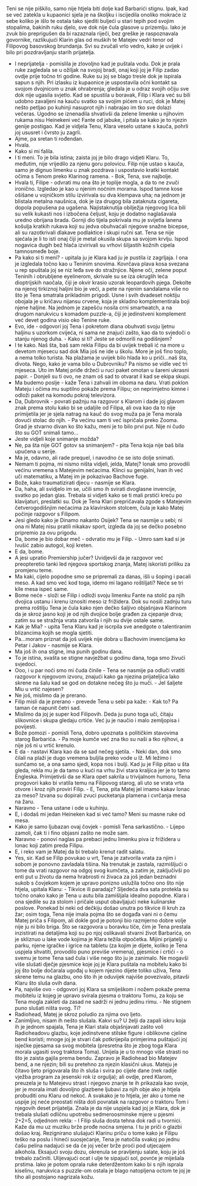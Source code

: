 Teni se nije piškilo, samo nije htjela biti dolje kad Barbarići stignu. Ipak, kad se već zatekla u kupaonici sjela je na školjku i iscijedila onoliko mokraće iz sebe koliko je išlo te ostala tako sjediti buljeći u stari tepih pod svojim stopalima, bakinih ruku djelo, sve dok nije čula glasove u prizemlju. Iako je zvuk bio preprigušen da bi razaznala riječi, bez greške je raspoznavala govornike, razlikujući Klarin glas od muških te Matejev vedri tenor od Filipovog basovskog brundanja. Svi su zvučali vrlo vedro, kako je uvijek i bilo pri pozdravljanju starih prijatelja.
- I neprijatelja - pomislila je zlovoljno kad je puštala vodu. Dok je prala ruke zagledala se u ožiljak na svojoj bradi, onaj koji joj je Filip zadao ovdje prije točno tri godine. Ruke su joj se blago tresle dok je ispirala sapun s njih. Pri izlasku iz kupaonice je  uspostavila očni kontakt sa svojom dvojnicom u znak ohrabrenja; gledala je u odraz svojih očiju sve dok nije ugasila svjetlo. 
Kad se spustila u boravak, Filip i Klara već su bili udobno zavaljeni na kauču svatko sa svojim pićem u ruci, dok je Matej nešto petljao po kuhinji nasuprot njih i nabrajao im tko sve dolazi večeras. Ugodno se iznenadila shvativši da zelene limenke u njihovim rukama nisu Heinekeni već Fante od jabuke, i pitala se kako je to njezin genije postigao.
Kad je vidjela Tenu, Klara veselo ustane s kauča, pohrli joj ususret i čvrsto ju zagrli.
- Ajme, pa sretan ti rođendan.
- Hvala.
- Kako si mi falila.
- I ti meni.
To je bila istina; zaista joj je bilo drago vidjeti Klaru. To, međutim, nije vrijedilo za njenu goru polovicu.
Filip nije ustao s kauča, samo je dignuo limenku u znak pozdrava i uspostavio kratki kontakt očima s Tenom preko Klarinog ramena. - Bok, Tena, sve najbolje.
- Hvala ti, Filipe - odvrati mu ona što je toplije mogla, a da to ne zvuči ironično.
Izgledao je kao u njenim noćnim morama. Ispod tamne kose ošišane u vojničkom stilu izvirivala su dva klempava uha; na jednom je blistala metalna naušnica, dok je iza drugog bila zataknuta cigareta, dopola popušena pa ugašena. Najistaknutija obilježja njegovog lica bili su velik kukasti nos i izbočena čeljust, koju je dodatno naglašavala uredno obrijana brada. Gornji dio tijela pokrivala mu je svijetla lanena košulja kratkih rukava koji su jedva obuhvaćali njegove snažne bicepse, ali su razotkrivali dlakave podlaktice i skupi ručni sat. Tena se nije sjećala je li to isti onaj čiji je metal okusila skupa sa svojom krvlju. Ispod nogavica dugih bež hlača izvirivali su vrhovi šiljastih kožnih cipela tamnosmeđe boje.
- Pa kako si ti meni? - upitala ju je Klara kad ju je pustila iz zagrljaja. I ona je izgledala točno kao u Teninim snovima. Kovrčava plava kosa svezana u rep spuštala joj se niz leđa sve do stražnjice. Njene oči, zelene poput Teninih i obrubljene eyelinerom, skrivale su se iza okruglih leća dioptrijskih naočala, čiji je okvir krasio uzorak leopardovih pjega. Dekolte na njenoj tirkiznoj haljini bio je veći, a pete na njenim sandalama više no što je Tena smatrala prikladnim prigodi. Usne i svih dvadeset noktiju obojala je u kričavu nijansu crvene, koja je skladno komplementirala boji njene haljine. Na jednom je zapešću nosila crni smartwatch, a na drugom narukvicu s komadom puzzle-a, čiji je jedinstveni komplement već devet godina visio oko Tenine ruke.
- Evo, ide - odgovori joj Tena i pokretom dlana obuhvati svoju ljetnu haljinu s uzorkom cvijeća, ni sama ne znajući zašto, kao da to svjedoči o stanju njenog duha. - Kako si ti? Jeste se odmorili na godišnjem?
- I te kako. Naš šta, baš sam rekla Filipu da bi uvijek trebali ić na more u devetom mjesecu sad dok Mia još ne ide u školu. More je još fino toplo, a nema tolko turista. Na plažama je uvijek bilo hlada ko u priči...naš šta, divota. Nego, kako je vama bilo u Dubrovniku? Pa nismo se vidle već tri mjeseca.
Uto im Matej priđe držeći u ruci paket omotan u šareni ukrasni papir. - Donjeli su ti ovo, ne znam oš sad to otvarat il kad se ekipa skupi.
- Ma budemo poslje - kaže Tena i zahvali im oboma na daru. Vrati poklon Mateju i očima mu suptilno pokaže prema Filipu; on neprimjetno kimne i odloži paket na komodu pokraj televizora.
- Da, Dubrovnik - povrati pažnju na razgovor s Klarom i dade joj glavom znak prema stolu kako bi se udaljile od Filipa, ali ova kao da to nije primijetila jer je sjela natrag na kauč do svog muža pa je Tena morala dovući stolac do njih. - Pa većinu sam ti već ispričala preko Zooma. Grad je stvarno divan ko što kažu, meni je to bilo prvi put. Nije ni čudo što su GOT snimali tamo...
- Jeste vidjeli koje snimanje možda?
- Ne, pa šta nije GOT gotov sa snimanjem? - pita Tena koja nije baš bila upućena u serije.
- Ma je, odavno, ali rade prequel, i navodno će se isto dolje snimati.
- Nemam ti pojma, mi nismo ništa vidjeli, jelda, Matej? Ionak smo provodili većinu vremena s Matejevim nećacima. Klinci su genijalni, Ivan ih već uči matematiku, a Matej im je pokazivao Bachove fuge.
- Bože, kako traumatizirati djecu - nasmije se Klara.
- Da, haha, ali svidjelo im se, učili smo ih svirati dvoglasne invencije, svatko po jedan glas. Trebala si vidjeti kako se ti mali prstići kreću po klavijaturi, preslatki su.
Dok je Tena Klari prepričavala zgode s Matejevim četverogodišnjim nećacima za klavirskom stolcem, čula je kako Matej počinje razgovor s Filipom.
- Jesi gledo kako je Dinamo nakanto Osijek?
Tena se nasmije u sebi; ni ona ni Matej nisu pratili nikakav sport, izgleda da joj se dečko posebno pripremio za ovu prigodu.
- Da, bome je bio dobar meč - odvratio mu je Filip. - Umro sam kad si je Ivušić zabio autogol, koji kreten.
- E da, bome.
- A jesi upratio Premiership jučer?
Uvidjevši da je razgovor već preopteretio tanki led njegova sportskog znanja, Matej iskoristi priliku za promjenu teme.
- Ma kaki, cijelo popodne smo se pripremali za danas, išli u šoping i pacali meso. A kad smo već kod toga, idemo mi lagano roštiljati? Neće se tri kile mesa ispeć same.
- Bome neće - složi se Filip i odloži svoju limenku Fante na stolić pa njih dvojica ustanu i krenu iznositi meso iz frižidera. Dok su nosili zadnju turu prema roštilju Tena je čula kako njen dečko šaljivo objašnjava Klarinom da je skroz jasno koji je od njih dvojice bolje građen za cjepanje drva; zatim su se stražnja vrata zatvorila i njih su dvije ostale same.
- Kak je Mia? - upita Tena Klaru kad je iscrpila sve anedgote o talentiranim blizancima kojih se mogla sjetiti.
- Pa...moram priznat da još uvijek nije dobra u Bachovim invencijama ko Petar i Jakov - nasmije se Klara.
- Ma još ih ona stigne, ima punih godinu dana.
- To je istina, svašta se stigne navježbat u godinu dana, toga smo živući svjedoci.
- Ooo, i u par noći smo mi čuda činile - Tena se nasmije pa odluči vratiti razgovor k njegovom izvoru, znajući kako ga njezina prijateljica lako skrene na šalu kad se god on dotakne nečeg što ju muči. - Jel šaljete Miu u vrtić najesen?
- Ne još, mislimo da je prerano.
- Filip misli da je prerano - prevede Tena u sebi pa kaže: - Kak to? Pa taman će napunit četri sad.
- Mislimo da joj je super kod Filipovih. Deda ju puno toga uči, čitaju slikovnice i skupa gledaju crtiće. Već ju je naučio i malo zemljopisa i povijesti.
- Bože pomozi - pomisli Tena, dobro upoznata s političkim stavovima starog Barbarića. - Pa moje kumče već zna tko su naši a tko njihovi, a nije još ni u vrtić krenulo. 
- E da - nastavi Klara kao da se sad nečeg sjetila. - Neki dan, dok smo čilali na plaži je dugo vremena buljila preko vode u Iž. Mi ležimo i sunčamo se, a ona samo sjedi, kopa nos i bulji. Kad ju je Filip pitao u šta gleda, rekla mu je da tamo u kući na vrhu živi stara kraljica jer je to tamo Engleska.
Primijetivši da se Klara opet sakrila u trivijalnom humoru, Tena progovori kako bi vratila temu na Filipovog starog, ali uto se vrata vrta otvore i kroz njih proviri Filip. - E, Tena, pita Matej jel imamo kakav lonac za meso?
Izvana su dopirali zvuci pucketanja plamena i cvrčanja mesa na žaru.
- Naravno - Tena ustane i ode u kuhinju.
- E, i dodaš mi jedan Heineken kad si već tamo? Meni su masne ruke od mesa.
- Kako je samo ljubazan ovaj čovjek - pomisli Tena sarkastično. - Lijepo zamoli, čak ti i fino objasni zašto ne može sam. 
- Naravno - ponovi naglas pa prebaci jednu limenku piva iz frižidera u lonac koji zatim preda Filipu.
- E, i reko vam je Matej da bi trebalo krenut radit salatu.
- Yes, sir.
Kad se Filip povukao u vrt, Tena je zatvorila vrata za njim i sobom je ponovno zavladala tišina. Na trenutak je zastala, razmišljući o tome da vrati razgovor na odgoj svog kumčeta, a zatim je, zaključivši po enti put u životu da nema hrabrosti ni živaca za još jedan beznadni sukob s čovjekom kojem je upravo ponizno uslužila točno ono što nije htjela, upitala Klaru: - Tikvice ili paradajz?
Sljedeća dva sata protekla su točno onako kako je Tena u autu bila zamišljala idealno popodne. Klara i ona sjedile su za stolom i pričale usput obavljajući neke kulinarske poslove. Ponekad bi neki od dečkiju došao unutra po tikvice ili kruh za žar; osim toga, Tena nije imala pojma što se događa vani ni o čemu Matej priča s Filipom, ali dokle god je potonji bio razmjerno dobre volje nije ju ni bilo briga. Što se razgovora u boravku tiče, čim je Tena prestala inzistirati na detaljima koji su po njoj oslikavali stvarni život Barbarića, on je skliznuo u lake vode kojima je Klara težila otpočetka. Mijini prijatelji u parku, njene igračke i igrice na tabletu (za kojim je dijete, koliko je Tena uspjela shvatiti, provodilo puno previše vremena), pjesmice i crtići - o svemu je tome Tena sad čula i više nego što ju je zanimalo. 
Ne mogavši više slušati dječje pjesmice koje joj je Klara puštala na mobitelu kako bi joj što bolje dočarala ugođaj u kojem njezino dijete toliko uživa, Tena skrene temu na glazbu, ono što ih je oduvijek najviše povezivalo, pitavši Klaru što sluša ovih dana.
- Pa, najviše ovo - odgovori joj Klara sa smiješkom i nožem pokaže prema mobitelu iz kojeg je upravo svirala pjesma o traktoru Tomu, za koju se Tena mogla zakleti da zasad ne sadrži ni jednu jedinu rimu. - Ne stignem puno slušati ništa svog. Ti?
- Radiohead, Matej je skroz poludio za njima ovo ljeto.
- Zanimljivo, nisam ih nešto slušala. Kakvi su?
U želji da zapali iskru koja ih je jednom spajala, Tena je Klari stala objašnjavati zašto voli Radioheadovu glazbu, koje jedinstvene stilske figure i oblikovne cjeline bend koristi; mnoge joj je stvari čak potkrijepila primjerima puštajući joj isječke pjesama sa svog mobitela (presretna što je zbog toga Klara morala ugasiti svog traktora Toma). Unijela je u to mnogo više strasti no što je zaista gajila prema bendu. Zapravo je Radiohead bio Matejev bend, a ne njezin; bili su pretehno za njezin klasični ukus. Mateju je čitavo ljeto prigovarala što ih sluša i svira po cijele dane (nek radije vježba program za jesenski rok iz orgulja); ali ovdje, pred Klarom, preuzela je tu Matejevu strast i njegovo znanje te ih prikazala kao svoje, jer je morala imati dovoljno glazbene ljubavi za njih obje ako je htjela probuditi onu Klaru od nekoć. A svakako je to htjela, jer ako u tome ne uspije joj neće preostati ništa doli povratak na razgovor o traktoru Tom i njegovih deset prijatelja.
Znala je da nije uspjela kad joj je Klara, dok je trebala slušati odličnu upotrebu sedmeroosminske mjere u pjesmi 2+2=5, odjednom rekla: - I Filip sluša dosta tehna dok radi u tvornici. Kaže da mu uz muziku brže prođe noćna smjena.
I tu je priči o glazbi došao kraj.
Rezignirano slušajući Klarinu priču o tome kako je Filipu teško na poslu i hineći suosjećanje, Tena je natočila svakoj po jednu čašu pelina nadajući se da će joj večer brže proći pod utjecajem alkohola. Eksajući svoju dozu, okrenula se pravljenju salate, koju je još  trebalo začiniti. Ulijevajući ocat i ulje te sipajući sol, povrće je miješala prstima.
Iako je potom oprala ruke deterdžentom kako bi s njih isprala kiselinu, narukvica s puzzle-om ostala je blago natopljena octom te joj je tiho ali postojano nagrizala kožu.

